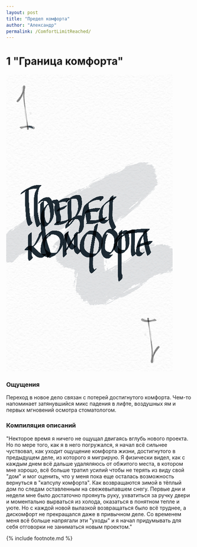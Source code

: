 ```yaml
---
layout: post
title: "Предел комфорта"
author: "Александр"
permalink: /ComfortLimitReached/
---
```

# 1 "Граница комфорта" 
![Предел комфорта](_img/1.jpg)
### Ощущения
Переход в новое дело связан с потерей достигнутого комфорта. Чем-то напоминает затянувшийся микс падения в лифте, воздушных ям и первых мгновений осмотра стоматологом.  

### Компиляция описаний 
"Некторое время я ничего не ощущал двигаясь вглубь нового проекта. Но по мере того, как я в него погружался, я начал всё сильнее чуствовал, как уходит ощущение комфорта жизни, достигнутого в предыдущем деле, из которого я мигрирую. Я физически видел, как с каждым днем всё дальше удаляляюсь от обжитого места, в котором мне хорошо, всё больше тратил усилий чтобы не терять из виду свой "дом" и мог оценить, что у меня пока еще осталась возможность вернуться в "капсулу комфорта". Как возвращаются зимой в тёплый дом по следам оставленным на свежевыпавшем снегу. Первые дни и недели мне было достаточно проянуть руку, ухватиться за ручку двери и моментально вырваться из холода, оказаться в понятном тепле и уюте. Но с каждой новой вылазкой возвращаться было всё труднее, а дискомфорт не прекращался даже в привычном деле. Со временем меня всё больше напрягали эти "уходы" и я начал придумывать для себя отговорки не заниматься новым проектом."

{% include footnote.md %}

